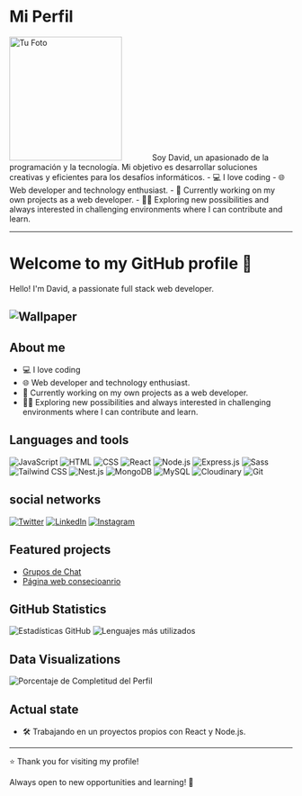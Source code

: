# Mi Perfil

<div style="align-items: center;">
  <img src="https://github.com/MarckWeb/concessionaire/blob/main/client/public/link.png" alt="Tu Foto" style="width: 200px; height: 220px;">
  <span style="margin-left: 50px; margin-botton:50px;">
    Soy David, un apasionado de la programación y la tecnología. Mi objetivo es desarrollar soluciones creativas y eficientes para los desafíos informáticos.
    - 💻 I love coding
- 🌐 Web developer and technology enthusiast.
- 🚀 Currently working on my own projects as a web developer.
- 🧑‍💻 Exploring new possibilities and always interested in challenging environments where I can contribute and learn.
  </span>
</div>

---
# Welcome to my GitHub profile 👋

Hello! I'm David, a passionate full stack web developer.

![Wallpaper](https://github.com/MarckWeb/concessionaire/blob/main/client/public/1701291885167.jpg)
---

## About me
- 💻 I love coding
- 🌐 Web developer and technology enthusiast.
- 🚀 Currently working on my own projects as a web developer.
- 🧑‍💻 Exploring new possibilities and always interested in challenging environments where I can contribute and learn.


## Languages ​​and tools
![JavaScript](https://img.shields.io/badge/-JavaScript-F7DF1E?style=flat&logo=javascript&logoColor=black)
![HTML](https://img.shields.io/badge/-HTML5-E34F26?style=flat&logo=html5&logoColor=white)
![CSS](https://img.shields.io/badge/-CSS3-1572B6?style=flat&logo=css3)
![React](https://img.shields.io/badge/-React-61DAFB?style=flat&logo=react&logoColor=white)
![Node.js](https://img.shields.io/badge/-Node.js-339933?style=flat&logo=node.js&logoColor=white)
![Express.js](https://img.shields.io/badge/-Express.js-000000?style=flat&logo=express&logoColor=white)
![Sass](https://img.shields.io/badge/-Sass-CC6699?style=flat&logo=sass&logoColor=white)
![Tailwind CSS](https://img.shields.io/badge/-Tailwind%20CSS-38B2AC?style=flat&logo=tailwind-css&logoColor=white)
![Nest.js](https://img.shields.io/badge/-Nest.js-E0234E?style=flat&logo=nestjs&logoColor=white)
![MongoDB](https://img.shields.io/badge/-MongoDB-47A248?style=flat&logo=mongodb&logoColor=white)
![MySQL](https://img.shields.io/badge/-MySQL-4479A1?style=flat&logo=mysql&logoColor=white)
![Cloudinary](https://img.shields.io/badge/-Cloudinary-60D5F9?style=flat&logo=cloudinary&logoColor=white)
![Git](https://img.shields.io/badge/-Git-F05032?style=flat&logo=git&logoColor=white)

## social networks
[![Twitter](https://img.shields.io/badge/-Twitter-1DA1F2?style=flat&logo=twitter&logoColor=white)](https://twitter.com/TuUsuario)
[![LinkedIn](https://img.shields.io/badge/-LinkedIn-0A66C2?style=flat&logo=linkedin&logoColor=white)](https://www.linkedin.com/in/TuUsuario)
[![Instagram](https://img.shields.io/badge/-Instagram-E4405F?style=flat&logo=instagram&logoColor=white)](https://www.instagram.com/TuUsuario)

## Featured projects
- [Grupos de Chat](https://front-gcdr.onrender.com/)
- [Página web consecioanrio](https://client-h3s3.onrender.com/)

## GitHub Statistics
![Estadísticas GitHub](https://github-readme-stats.vercel.app/api?username=MarckWeb&show_icons=true&count_private=true&hide=prs,issues,contribs&theme=radical)
![Lenguajes más utilizados](https://github-readme-stats.vercel.app/api/top-langs/?username=MarckWeb&layout=compact&theme=radical)



## Data Visualizations
![Porcentaje de Completitud del Perfil](https://img.shields.io/badge/Perfil%20Completo-75%25-brightgreen)

## Actual state
- 🛠 Trabajando en un proyectos propios con React y Node.js.

---

⭐️ Thank you for visiting my profile!

Always open to new opportunities and learning! 🚀
